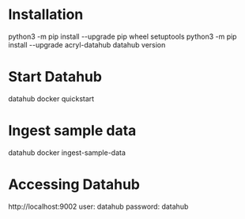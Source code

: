 # Installation 

python3 -m pip install --upgrade pip wheel setuptools
python3 -m pip install --upgrade acryl-datahub
datahub version

# Start Datahub

datahub docker quickstart

# Ingest sample data
datahub docker ingest-sample-data

# Accessing Datahub

http://localhost:9002
user: datahub
password: datahub